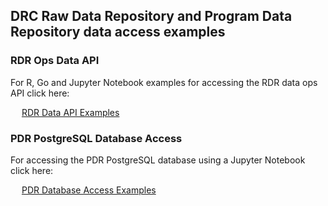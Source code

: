 ## DRC Raw Data Repository and Program Data Repository data access examples


### RDR Ops Data API

For R, Go and Jupyter Notebook examples for accessing the RDR data ops API click here: 

&emsp; [RDR Data API Examples](https://github.com/all-of-us/ops-data-service/tree/master/RDR) 


### PDR PostgreSQL Database Access

For accessing the PDR PostgreSQL database using a Jupyter Notebook click here:

&emsp; [PDR Database Access Examples](https://github.com/all-of-us/ops-data-service/tree/master/PDR)

